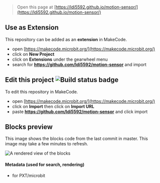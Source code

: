 
> Open this page at [https://ldi5592.github.io/motion-sensor/](https://ldi5592.github.io/motion-sensor/)

## Use as Extension

This repository can be added as an **extension** in MakeCode.

* open [https://makecode.microbit.org/](https://makecode.microbit.org/)
* click on **New Project**
* click on **Extensions** under the gearwheel menu
* search for **https://github.com/ldi5592/motion-sensor** and import

## Edit this project ![Build status badge](https://github.com/ldi5592/motion-sensor/workflows/MakeCode/badge.svg)

To edit this repository in MakeCode.

* open [https://makecode.microbit.org/](https://makecode.microbit.org/)
* click on **Import** then click on **Import URL**
* paste **https://github.com/ldi5592/motion-sensor** and click import

## Blocks preview

This image shows the blocks code from the last commit in master.
This image may take a few minutes to refresh.

![A rendered view of the blocks](https://github.com/ldi5592/motion-sensor/raw/master/.github/makecode/blocks.png)

#### Metadata (used for search, rendering)

* for PXT/microbit
<script src="https://makecode.com/gh-pages-embed.js"></script><script>makeCodeRender("{{ site.makecode.home_url }}", "{{ site.github.owner_name }}/{{ site.github.repository_name }}");</script>
